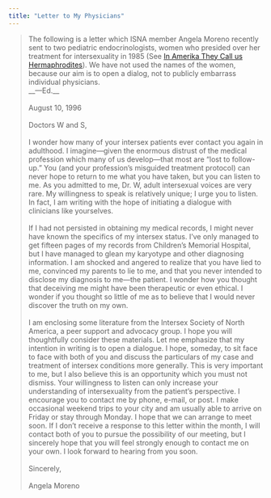 ```yaml
---
title: "Letter to My Physicians"
---
```


> The following is a letter which <span class="caps">ISNA</span> member Angela Moreno recently sent to two pediatric endocrinologists, women who presided over her treatment for intersexuality in 1985 (See [In Amerika They Call us Hermaphrodites][1]). We have not used the names of the women, because our aim is to open a dialog, not to publicly embarrass individual physicians.<br>\_\_&#8212;Ed.\_\_<br><br>August 10, 1996<br><br>Doctors W and S,<br><br>I wonder how many of your intersex patients ever contact you again in adulthood. I imagine&#8212;given the enormous distrust of the medical profession which many of us develop&#8212;that most are &#8220;lost to follow-up.&#8221; You (and your profession&#8217;s misguided treatment protocol) can never hope to return to me what you have taken, but you can listen to me. As you admitted to me, Dr. W, adult intersexual voices are very rare. My willingness to speak is relatively unique; I urge you to listen. In fact, I am writing with the hope of initiating a dialogue with clinicians like yourselves.<br><br>If I had not persisted in obtaining my medical records, I might never have known the specifics of my intersex status. I&#8217;ve only managed to get fifteen pages of my records from Children&#8217;s Memorial Hospital, but I have managed to glean my karyotype and other diagnosing information. I am shocked and angered to realize that you have lied to me, convinced my parents to lie to me, and that you never intended to disclose my diagnosis to me&#8212;the patient. I wonder how you thought that deceiving me might have been therapeutic or even ethical. I wonder if you thought so little of me as to believe that I would never discover the truth on my own.<br><br>I am enclosing some literature from the Intersex Society of North America, a peer support and advocacy group. I hope you will thoughtfully consider these materials. Let me emphasize that my intention in writing is to open a dialogue. I hope, someday, to sit face to face with both of you and discuss the particulars of my case and treatment of intersex conditions more generally. This is very important to me, but I also believe this is an opportunity which you must not dismiss. Your willingness to listen can only increase your understanding of intersexuality from the patient&#8217;s perspective. I encourage you to contact me by phone, e-mail, or post. I make occasional weekend trips to your city and am usually able to arrive on Friday or stay through Monday. I hope that we can arrange to meet soon. If I don&#8217;t receive a response to this letter within the month, I will contact both of you to pursue the possibility of our meeting, but I sincerely hope that you will feel strongly enough to contact me on your own. I look forward to hearing from you soon.<br><br>Sincerely,<br><br>Angela Moreno

 [1]: /books/chrysalis/moreno